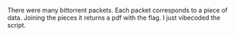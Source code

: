 There were many bittorrent packets.  Each packet corresponds to a piece of data. Joining the pieces it returns a pdf with the flag. I just vibecoded the script.
